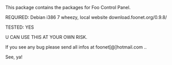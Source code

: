 This package contains the packages for Foo Control Panel.

REQUIRED: Debian i386 7 wheezy, local website download.foonet.org/0.9.8/

TESTED: YES

U CAN USE THIS AT YOUR OWN RISK.

If you see any bug please send all infos at foonet[@]hotmail.com ..

See, ya!
